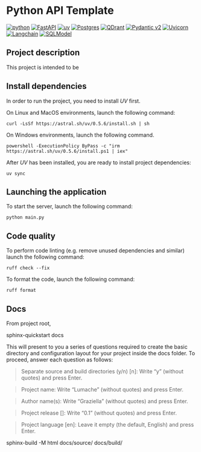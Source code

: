 
# Python API Template

[![python](https://img.shields.io/badge/Python-3.12-3776AB.svg?style=flat&logo=python&logoColor=white)](https://www.python.org)
[![FastAPI](https://img.shields.io/badge/FastAPI-0.115.4-009688.svg?style=flat&logo=FastAPI&logoColor=white)](https://fastapi.tiangolo.com)
[![uv](https://img.shields.io/endpoint?url=https://raw.githubusercontent.com/astral-sh/uv/main/assets/badge/v0.json&style=flat&logoColor=white&label=uv&color=yellow)](https://github.com/astral-sh/uv)
[![Postgres](https://img.shields.io/badge/Postgres-17-%23316192.svg?style=flat&logo=postgresql&logoColor=white)](https://www.postgresql.org/)
[![QDrant](https://img.shields.io/badge/Qdrant-1.12.5-red.svg?style=flat&logoColor=white)](https://www.postgresql.org/)
[![Pydantic v2](https://img.shields.io/endpoint?url=https://raw.githubusercontent.com/pydantic/pydantic/main/docs/badge/v2.json&logoColor=white&labelColor=grey)](https://pydantic.dev)
[![Uvicorn](https://img.shields.io/badge/Uvicorn-0.32.0-green?style=flat&logo=uvicorn&logoColor=white)](https://www.uvicorn.org/)
[![Langchain](https://img.shields.io/badge/Langchain-0.3.4-red?style=flat&logoColor=white)](https://www.langchain.com/)
[![SQLModel](https://img.shields.io/badge/SQLModel-0.0.22-violet?style=flat&logoColor=white)](https://sqlmodel.tiangolo.com/)


## Project description
This project is intended to be


## Install dependencies 

In order to run the project, you need to install _UV_ first.

On Linux and MacOS environments, launch the following command:

```shell
curl -LsSf https://astral.sh/uv/0.5.6/install.sh | sh
```

On Windows environments, launch the following command.

```shell
powershell -ExecutionPolicy ByPass -c "irm https://astral.sh/uv/0.5.6/install.ps1 | iex"
```

After _UV_ has been installed, you are ready to install project dependencies:

```shell
uv sync 
```

## Launching the application

To start the server, launch the following command:

```shell
python main.py
```

## Code quality

To perform code linting (e.g. remove unused dependencies and similar) launch the following command:
```shell
ruff check --fix
```

To format the code, launch the following command:

```shell
ruff format 
```

## Docs

From project root,

sphinx-quickstart docs

This will present to you a series of questions required to create the basic directory and configuration layout for your project inside the docs folder. To proceed, answer each question as follows:

> Separate source and build directories (y/n) [n]: Write “y” (without quotes) and press Enter.

> Project name: Write “Lumache” (without quotes) and press Enter.

> Author name(s): Write “Graziella” (without quotes) and press Enter.

> Project release []: Write “0.1” (without quotes) and press Enter.

> Project language [en]: Leave it empty (the default, English) and press Enter.


sphinx-build -M html docs/source/ docs/build/
